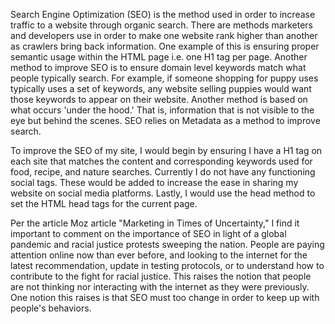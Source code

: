 Search Engine Optimization (SEO) is the method used in order to increase traffic to a website through organic search. There are methods marketers and developers use in order to make one website rank higher than another as crawlers bring back information. One example of this is ensuring proper semantic usage within the HTML page i.e. one H1 tag per page. Another method to improve SEO is to ensure domain level keywords match what people typically search. For example, if someone shopping for puppy uses typically uses a set of keywords, any website selling puppies would want those keywords to appear on their website. Another method is based on what occurs 'under the hood.' That is, information that is not visible to the eye but behind the scenes. SEO relies on Metadata as a method to improve search.

To improve the SEO of my site, I would begin by ensuring I have a H1 tag on each site that matches the content and corresponding keywords used for food, recipe, and nature searches. Currently I do not have any functioning social tags. These would be added to increase the ease in sharing my website on social media platforms. Lastly, I would use the head method to set the HTML head tags for the current page.

Per the article Moz article "Marketing in Times of Uncertainty," I find it important to comment on the importance of SEO in light of a global pandemic and racial justice protests sweeping the nation. People are paying attention online now than ever before, and looking to the internet for the latest recommendation, update in testing protocols, or to understand how to contribute to the fight for racial justice. This raises the notion that people are not thinking nor interacting with the internet as they were previously. One notion this raises is that SEO must too change in order to keep up with people's behaviors. 
